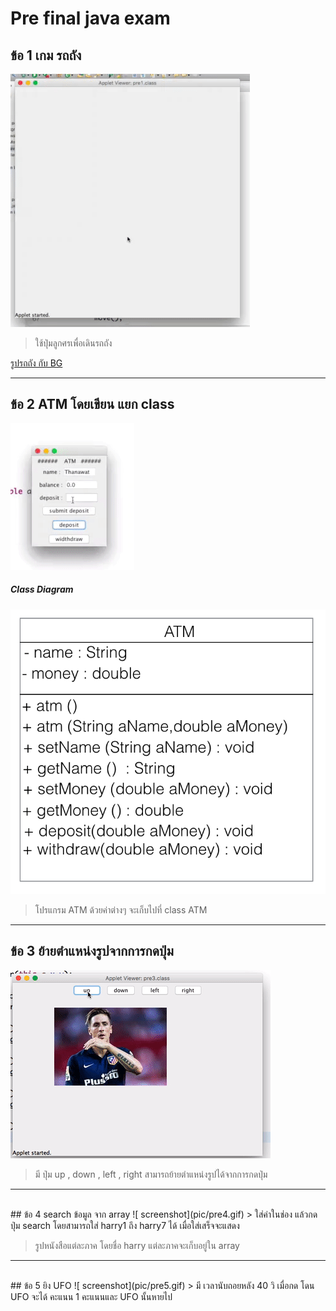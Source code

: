 # Pre final java exam
##  ข้อ 1 เกม รถถัง
![ screenshot](pic/pre1.gif)


 > ใช้ปุ่มลูกศรเพื่อเดินรถถัง


[รูปรถถัง กับ BG](https://goo.gl/photos/2CRpaccnpGDcjEjU7)




***
## ข้อ 2 ATM โดยเขียน แยก class
![ screenshot](pic/pre2.gif)
<br>
##### Class Diagram
![ screenshot](pic/pre-di.png)

> โปรแกรม ATM ด้วยค่าต่างๆ จะเก็บไปที่ class ATM




***

## ข้อ 3 ย้ายตำแหน่งรูปจากการกดปุ่ม
![ screenshot](pic/pre3.gif)
> มี ปุ่ม up , down , left , right สามารถย้ายตำแหน่งรูปได้จากการกดปุ่ม
***

<br>
## ข้อ 4 search ข้อมูล จาก array
![ screenshot](pic/pre4.gif)
> ใส่ค่าในช่อง แล้วกด ปุ่ม search โดยสามารถใส่ harry1 ถึง harry7 ได้ เมื่อใส่เสร็จจะแสดง

> รูปหนังสือแต่ละภาค โดยชื่อ harry แต่ละภาคจะเก็บอยู่ใน array

***
<br>
## ข้อ 5 ยิง UFO
![ screenshot](pic/pre5.gif)
> มี เวลานับถอยหลัง 40 วิ เมื่อกด โดน UFO  จะได้ คะแนน  1 คะแนนและ UFO นั้นหายไป
